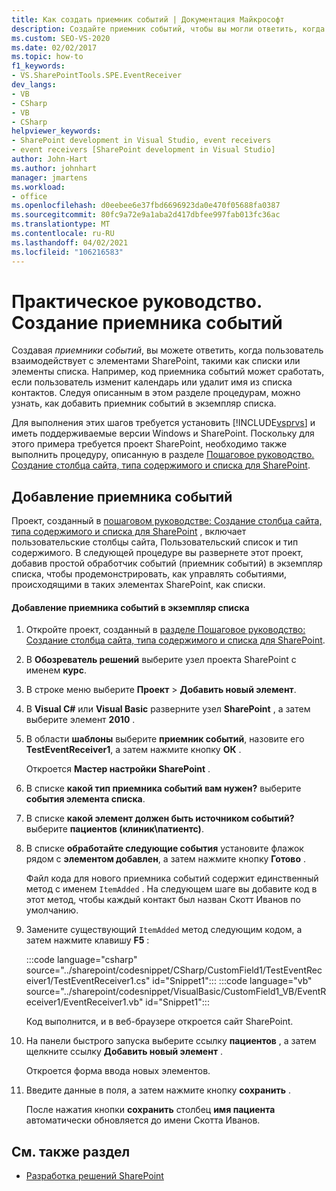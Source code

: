 ```yaml
---
title: Как создать приемник событий | Документация Майкрософт
description: Создайте приемник событий, чтобы вы могли ответить, когда пользователь взаимодействует с элементами SharePoint, такими как списки или элементы списка.
ms.custom: SEO-VS-2020
ms.date: 02/02/2017
ms.topic: how-to
f1_keywords:
- VS.SharePointTools.SPE.EventReceiver
dev_langs:
- VB
- CSharp
- VB
- CSharp
helpviewer_keywords:
- SharePoint development in Visual Studio, event receivers
- event receivers [SharePoint development in Visual Studio]
author: John-Hart
ms.author: johnhart
manager: jmartens
ms.workload:
- office
ms.openlocfilehash: d0eebee6e37fbd6696923da0e470f05688fa0387
ms.sourcegitcommit: 80fc9a72e9a1aba2d417dbfee997fab013fc36ac
ms.translationtype: MT
ms.contentlocale: ru-RU
ms.lasthandoff: 04/02/2021
ms.locfileid: "106216583"
---
```

# <a name="how-to-create-an-event-receiver"></a>Практическое руководство. Создание приемника событий
  Создавая *приемники событий*, вы можете ответить, когда пользователь взаимодействует с элементами SharePoint, такими как списки или элементы списка. Например, код приемника событий может сработать, если пользователь изменит календарь или удалит имя из списка контактов. Следуя описанным в этом разделе процедурам, можно узнать, как добавить приемник событий в экземпляр списка.

 Для выполнения этих шагов требуется установить [!INCLUDE[vsprvs](../sharepoint/includes/vsprvs-md.md)] и иметь поддерживаемые версии Windows и SharePoint. Поскольку для этого примера требуется проект SharePoint, необходимо также выполнить процедуру, описанную в разделе [Пошаговое руководство. Создание столбца сайта, типа содержимого и списка для SharePoint](../sharepoint/walkthrough-create-a-site-column-content-type-and-list-for-sharepoint.md).

## <a name="adding-an-event-receiver"></a>Добавление приемника событий
 Проект, созданный в [пошаговом руководстве: Создание столбца сайта, типа содержимого и списка для SharePoint](../sharepoint/walkthrough-create-a-site-column-content-type-and-list-for-sharepoint.md) , включает пользовательские столбцы сайта, Пользовательский список и тип содержимого. В следующей процедуре вы развернете этот проект, добавив простой обработчик событий (приемник событий) в экземпляр списка, чтобы продемонстрировать, как управлять событиями, происходящими в таких элементах SharePoint, как списки.

#### <a name="to-add-an-event-receiver-to-the-list-instance"></a>Добавление приемника событий в экземпляр списка

1. Откройте проект, созданный в [разделе Пошаговое руководство: Создание столбца сайта, типа содержимого и списка для SharePoint](../sharepoint/walkthrough-create-a-site-column-content-type-and-list-for-sharepoint.md).

2. В **Обозреватель решений** выберите узел проекта SharePoint с именем **курс**.

3. В строке меню выберите **Проект** > **Добавить новый элемент**.

4. В **Visual C#** или **Visual Basic** разверните узел **SharePoint** , а затем выберите элемент **2010** .

5. В области **шаблоны** выберите **приемник событий**, назовите его **TestEventReceiver1**, а затем нажмите кнопку **ОК** .

     Откроется **Мастер настройки SharePoint** .

6. В списке **какой тип приемника событий вам нужен?** выберите **события элемента списка**.

7. В списке **какой элемент должен быть источником событий?** выберите **пациентов (клиник\патиентс)**.

8. В списке **обработайте следующие события** установите флажок рядом с **элементом добавлен**, а затем нажмите кнопку **Готово** .

     Файл кода для нового приемника событий содержит единственный метод с именем `ItemAdded` . На следующем шаге вы добавите код в этот метод, чтобы каждый контакт был назван Скотт Иванов по умолчанию.

9. Замените существующий `ItemAdded` метод следующим кодом, а затем нажмите клавишу **F5** :

     :::code language="csharp" source="../sharepoint/codesnippet/CSharp/CustomField1/TestEventReceiver1/TestEventReceiver1.cs" id="Snippet1":::
     :::code language="vb" source="../sharepoint/codesnippet/VisualBasic/CustomField1_VB/EventReceiver1/EventReceiver1.vb" id="Snippet1":::

     Код выполнится, и в веб-браузере откроется сайт SharePoint.

10. На панели быстрого запуска выберите ссылку **пациентов** , а затем щелкните ссылку **Добавить новый элемент** .

     Откроется форма ввода новых элементов.

11. Введите данные в поля, а затем нажмите кнопку **сохранить** .

     После нажатия кнопки **сохранить** столбец **имя пациента** автоматически обновляется до имени Скотта Иванов.

## <a name="see-also"></a>См. также раздел

- [Разработка решений SharePoint](../sharepoint/developing-sharepoint-solutions.md)